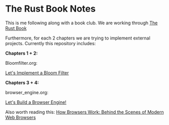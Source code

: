 # The Rust Book Notes

This is me following along with a book club. 
We are working through [The Rust Book](https://doc.rust-lang.org/stable/book/title-page.html)

Furthermore, for each 2 chapters we are trying to implement external projects.
Currently this repository includes:

**Chapters 1 + 2:**

Bloomfilter.org: 

[Let's Implement a Bloom Filter](https://onatm.dev/2020/08/10/let-s-implement-a-bloom-filter/)

**Chapters 3 + 4:**

browser_engine.org:

[Let's Build a Browser Engine!](https://limpet.net/mbrubeck/2014/08/08/toy-layout-engine-1.html)

Also worth reading this: [How Browsers Work: Behind the Scenes of Modern Web Browsers](https://www.html5rocks.com/en/tutorials/internals/howbrowserswork/)
